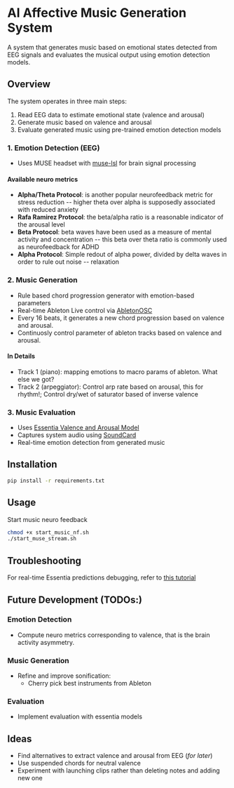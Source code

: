 # AI Affective Music Generation System

A system that generates music based on emotional states detected from EEG signals and evaluates the musical output using emotion detection models.

## Overview

The system operates in three main steps:
1. Read EEG data to estimate emotional state (valence and arousal)
2. Generate music based on valence and arousal
3. Evaluate generated music using pre-trained emotion detection models


### 1. Emotion Detection (EEG)
- Uses MUSE headset with [muse-lsl](https://github.com/alexandrebarachant/muse-lsl) for brain signal processing
#### Available neuro metrics
- **Alpha/Theta Protocol**: is another popular neurofeedback metric for stress reduction -- higher theta over alpha is supposedly associated with reduced anxiety
- **Rafa Ramirez Protocol**: the beta/alpha ratio is a reasonable indicator of the arousal level
- **Beta Protocol**: beta waves have been used as a measure of mental activity and concentration -- this beta over theta ratio is commonly used as neurofeedback for ADHD
- **Alpha Protocol**: Simple redout of alpha power, divided by delta waves in order to rule out noise -- relaxation

### 2. Music Generation
- Rule based chord progression generator with emotion-based parameters
- Real-time Ableton Live control via [AbletonOSC](https://github.com/ideoforms/AbletonOSC)
- Every 16 beats, it generates a new chord progression based on valence and arousal.
- Continuosly control parameter of ableton tracks based on valence and arousal.

#### In Details
- Track 1 (piano): mapping emotions to macro params of ableton. What else we got?
- Track 2 (arpeggiator): Control arp rate based on arousal, this for rhythm!; Control dry/wet of saturator based of inverse valence

### 3. Music Evaluation
- Uses [Essentia Valence and Arousal Model](https://essentia.upf.edu/models.html#arousal-valence-deam)
- Captures system audio using [SoundCard](https://pypi.org/project/SoundCard/)
- Real-time emotion detection from generated music

## Installation

```bash
pip install -r requirements.txt
```

## Usage
Start music neuro feedback
```bash
chmod +x start_music_nf.sh
./start_muse_stream.sh
```

## Troubleshooting
For real-time Essentia predictions debugging, refer to [this tutorial](https://essentia.upf.edu/tutorial_tensorflow_real-time_auto-tagging.html)

## Future Development (TODOs:)
### Emotion Detection
- Compute neuro metrics corresponding to valence, that is the brain activity asymmetry.

### Music Generation
- Refine and improve sonification:
    - Cherry pick best instruments from Ableton

### Evaluation    
- Implement evaluation with essentia models

## Ideas
- Find alternatives to extract valence and arousal from EEG (*for later*)
- Use suspended chords for neutral valence 
- Experiment with launching clips rather than deleting notes and adding new one